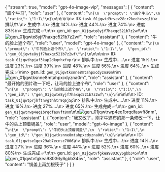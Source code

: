 {
  "stream": true,
  "model": "gpt-4o-image-vip",
  "messages": [
    {
      "content": "画个牛马",
      "role": "user"
    },
    {
      "content": "```\n{\n  \"prompt\": \"画个牛马\",\n  \"ratio\": \"1:1\"\n}\n```\n\n\n\n> ID: `task_01jqwtd9rvev28cr2kechxszq1`\n> 排队中.\n> 生成中..\n> 进度 14%.\n> 进度 44%.\n> 进度 74%.\n> 进度 83%\n> 生成完成 ✅\n\n> gen_id: `gen_01jqwte8yjf7haxqc521b7z2wf`\n\n![gen_01jqwte8yjf7haxqc521b7z2wf](https://videos.openai.com/vg-assets/assets%2Ftask_01jqwtd9rvev28cr2kechxszq1%2Fsrc_0.png?st=2025-04-03T01%3A55%3A56Z&se=2025-04-09T02%3A55%3A56Z&sks=b&skt=2025-04-03T01%3A55%3A56Z&ske=2025-04-09T02%3A55%3A56Z&sktid=a48cca56-e6da-484e-a814-9c849652bcb3&skoid=aa5ddad1-c91a-4f0a-9aca-e20682cc8969&skv=2019-02-02&sv=2018-11-09&sr=b&sp=r&spr=https%2Chttp&sig=1dmC3Xhm%2BdHSTQkkLDZo4SBDh9lKovpPswCBQZv0i0A%3D&az=oaivgprodscus)",
      "role": "assistant"
    },
    {
      "content": "牛的脸上遮个布",
      "role": "user",
      "model": "gpt-4o-image"
    },
    {
      "content": "```\n{\n  \"prompt\": \"牛的脸上遮个布\",\n  \"ratio\": \"1:1\",\n  \"gen_id\": \"gen_01jqwte8yjf7haxqc521b7z2wf\"\n}\n```\n\n\n\n> ID: `task_01jqwthpjaf3kap2dkqnhxfvpr`\n> 排队中.\n> 生成中.....\n> 进度 15%.\n> 进度 23%.\n> 进度 39%.\n> 进度 48%.\n> 进度 56%.\n> 进度 64%..\n> 生成完成 ✅\n\n> gen_id: `gen_01jqwtksnne8mtahpxcdyzna0m`\n\n![gen_01jqwtksnne8mtahpxcdyzna0m](https://videos.openai.com/vg-assets/assets%2Ftask_01jqwthpjaf3kap2dkqnhxfvpr%2Fsrc_0.png?st=2025-04-03T01%3A55%3A56Z&se=2025-04-09T02%3A55%3A56Z&sks=b&skt=2025-04-03T01%3A55%3A56Z&ske=2025-04-09T02%3A55%3A56Z&sktid=a48cca56-e6da-484e-a814-9c849652bcb3&skoid=aa5ddad1-c91a-4f0a-9aca-e20682cc8969&skv=2019-02-02&sv=2018-11-09&sr=b&sp=r&spr=https%2Chttp&sig=VepMKpDGUVzY%2BJmlQC2DSvK1sZxR6sZEnAVjq8iqdNI%3D&az=oaivgprodscus)",
      "role": "assistant"
    },
    {
      "content": "最开始的图片改一下吧，让马的脸上遮个布",
      "role": "user"
    },
    {
      "content": "```\n{\n  \"prompt\": \"马的脸上遮个布\",\n  \"ratio\": \"1:1\",\n  \"gen_id\": \"gen_01jqwte8yjf7haxqc521b7z2wf\"\n}\n```\n\n\n\n> ID: `task_01jqwtprjhftnvgthhtr9q6j5p`\n> 排队中.\n> 生成中.....\n> 进度 11%.\n> 进度 19%.\n> 进度 27%....\n> 进度 65%.\n> 生成完成 ✅\n\n> gen_id: `gen_01jqwtrwp4eq1brqdfasvft8nm`\n\n![gen_01jqwtrwp4eq1brqdfasvft8nm](https://filesystem.site/cdn/20250403/k0kVgLClcJyhH3Pybb5AInvsLptmQV.png)",
      "role": "assistant"
    },
    {
      "content": "我又改了，刚才牛遮布的那一条修改一下，让牛的头上顶着锅盖",
      "role": "user",
      "model": "gpt-4o-image"
    },
    {
      "content": "```\n{\n  \"prompt\": \"牛的头上顶着锅盖\",\n  \"ratio\": \"1:1\",\n  \"gen_id\": \"gen_01jqwtksnne8mtahpxcdyzna0m\"\n}\n```\n\n\n\n> ID: `task_01jqwtse1gex29ab7ecnsc7066`\n> 排队中.\n> 生成中....\n> 进度 14%..\n> 进度 27%.\n> 进度 36%.\n> 进度 44%.\n> 进度 52%.\n> 进度 60%..\n> 进度 80%\n> 生成完成 ✅\n\n> gen_id: `gen_01jqwtvfgkea98036y6gbb345v`\n\n![gen_01jqwtvfgkea98036y6gbb345v](https://filesystem.site/cdn/20250403/PZSHoo9fI1pyrvrXmpsNsQFdEfMhWo.png)",
      "role": "assistant"
    },
    {
      "role": "user",
      "content": "锅盖上再加根筷子"
    }
  ]
}